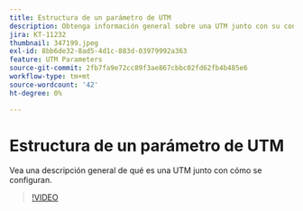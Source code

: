 ```yaml
---
title: Estructura de un parámetro de UTM
description: Obtenga información general sobre una UTM junto con su configuración. Deben tener entre 60 y 160 caracteres.
jira: KT-11232
thumbnail: 347199.jpeg
exl-id: 8bb6de32-8ad5-4d1c-883d-03979992a363
feature: UTM Parameters
source-git-commit: 2fb7fa9e72cc89f3ae867cbbc02fd62fb4b485e6
workflow-type: tm+mt
source-wordcount: '42'
ht-degree: 0%

---
```


# Estructura de un parámetro de UTM

Vea una descripción general de qué es una UTM junto con cómo se configuran.

>[!VIDEO](https://video.tv.adobe.com/v/347199/?quality=12&learn=on)
